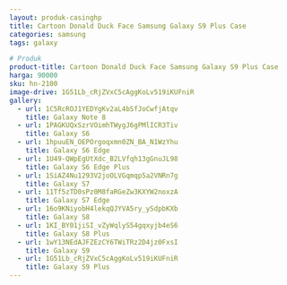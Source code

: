 ```yaml
---
layout: produk-casinghp
title: Cartoon Donald Duck Face Samsung Galaxy S9 Plus Case
categories: samsung
tags: galaxy

# Produk
product-title: Cartoon Donald Duck Face Samsung Galaxy S9 Plus Case
harga: 90000
sku: hn-2100
image-drive: 1G51Lb_cRjZVxC5cAggKoLv519iKUFniR
gallery:
  - url: 1C5RcROJ1YEDYgKv2aL4bSfJoCwfjAtqv
    title: Galaxy Note 8
  - url: 1PAGKUQxSzrVOimhTWygJ6gPMlICR3Tiv
    title: Galaxy S6
  - url: 1hpuuEN_OEPOrgoqxmn0ZN_BA_N1WzYhu
    title: Galaxy S6 Edge
  - url: 1U49-QWpEgUtXdc_B2LVfqh13gGnuJL98
    title: Galaxy S6 Edge Plus
  - url: 1SiAZ4Nu1293V2joOLVGqmqp5a2VNRn7g
    title: Galaxy S7
  - url: 11Tf5zTD0sPz0M8faRGeZw3KXYW2noxzA
    title: Galaxy S7 Edge
  - url: 16o9KNiyobH4lekqQJYVA5ry_ySdpbKXb
    title: Galaxy S8
  - url: 1KI_BY01jiSI_vZyWqlyS54gqxyjb4eS6
    title: Galaxy S8 Plus
  - url: 1wY13NEdAJFZEzCY6TWiTRz2D4jz0FxsI
    title: Galaxy S9
  - url: 1G51Lb_cRjZVxC5cAggKoLv519iKUFniR
    title: Galaxy S9 Plus
---
```

